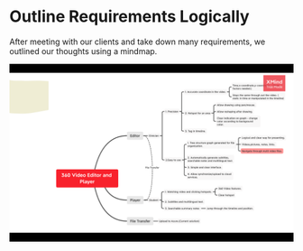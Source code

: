 # Outline Requirements Logically

After meeting with our clients and take down many requirements, we outlined our thoughts using a mindmap.

<a href="/images/mindmap.png"><img src="/images/mindmap.png" style="max-width: 100%; display: block; margin: 10px auto;"></a>
